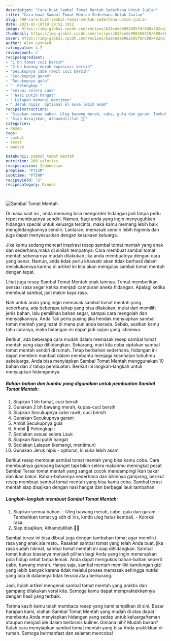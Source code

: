 ```yaml
---
description: "Cara buat Sambal Tomat Mentah Sederhana Untuk Jualan"
title: "Cara buat Sambal Tomat Mentah Sederhana Untuk Jualan"
slug: 499-cara-buat-sambal-tomat-mentah-sederhana-untuk-jualan
date: 2021-02-16T10:29:52.191Z
image: https://img-global.cpcdn.com/recipes/b28cede9082605f0/680x482cq70/sambal-tomat-mentah-foto-resep-utama.jpg
thumbnail: https://img-global.cpcdn.com/recipes/b28cede9082605f0/680x482cq70/sambal-tomat-mentah-foto-resep-utama.jpg
cover: https://img-global.cpcdn.com/recipes/b28cede9082605f0/680x482cq70/sambal-tomat-mentah-foto-resep-utama.jpg
author: Alan Leonard
ratingvalue: 4.7
reviewcount: 3
recipeingredient:
- "1 bh tomat cuci bersih"
- "2 bh bawang merah kupascuci bersih"
- "Secukupnya cabe rawit cuci bersih"
- "Secukupnya garam"
- "Secukupnya gula"
- "  Pelengkap "
- "sesuai selera Lauk"
- " Nasi putih hangat"
- " Lalapan kemangi mentimun"
- " Jeruk nipis  optional kl suka lebih asam"
recipeinstructions:
- "Siapkan semua bahan. Uleg bawang merah, cabe, gula dan garam. Tambahkan tomat yg sdh di iris, kmdn uleg halus kembali. Koreksi rasa."
- "Siap disajikan, Alhamdulillah 🙏😋"
categories:
- Resep
tags:
- sambal
- tomat
- mentah

katakunci: sambal tomat mentah 
nutrition: 200 calories
recipecuisine: Indonesian
preptime: "PT12M"
cooktime: "PT59M"
recipeyield: "2"
recipecategory: Dinner

---
```



![Sambal Tomat Mentah](https://img-global.cpcdn.com/recipes/b28cede9082605f0/680x482cq70/sambal-tomat-mentah-foto-resep-utama.jpg)

Di masa  saat ini , anda memang bisa mengorder hidangan jadi tanpa perlu repot membuatnya sendiri. Namun, bagi anda yang ingin menyuguhkan hidangan special untuk keluarga tercinta, maka kamu memang lebih baik menghidangkannya sendiri. Lantaran, memasak sendiri lebih higienis dan juga dapat menyesuaikan dengan kesukaan keluarga.

Jika kamu sedang mencari inspirasi resep sambal tomat mentah yang enak dan sederhana,maka di sinilah tempatnya. Cara membuat sambal tomat mentah  sebenarnya mudah dilakukan jika anda membuatnya dengan cara yang benar. Namun, anda tidak perlu khawatir akan tidak berhasil dalam melakukannya 
karena di artikel ini kita akan mengulas sambal tomat mentah dengan tepat.  

Lihat juga resep Sambal Tomat Mentah enak lainnya. Tomat memberikan sensasi rasa segar ketika menjadi campuran aneka hidangan. Apalagi ketika membuat sambal, jadi makin kaya rasa.

Nah untuk anda yang ingin memasak sambal tomat mentah yang sederhana, ada beberapa tahap yang bisa dilakukan, mulai dari memilih jenis bahan, lalu pemilihan bahan segar, sampai cara mengolah dan menyajikannya. Anda Tak perlu pusing jika hendak menyiapkan sambal tomat mentah yang lezat di mana pun anda berada. Sebab, asalkan kamu  tahu caranya, maka hidangan ini dapat jadi sajian yang istimewa.

Berikut, ada beberapa cara mudah dalam memasak resep sambal tomat mentah yang siap dihidangkan. Sekarang, mari kita coba ciptakan sambal tomat mentah sendiri di rumah. Tetap berbahan sederhana, hidangan ini dapat memberi manfaat dalam membantu menjaga kesehatan tubuhmu sekeluarga. Anda bisa menyiapkan Sambal Tomat Mentah menggunakan 10 bahan dan 2 tahap pembuatan. Berikut ini langkah-langkah untuk menyiapkan hidangannya.

<!--inarticleads1-->

##### Bahan-bahan dan bumbu yang digunakan untuk pembuatan Sambal Tomat Mentah:

1. Siapkan 1 bh tomat, cuci bersih
1. Gunakan 2 bh bawang merah, kupas-cuci bersih
1. Siapkan Secukupnya cabe rawit, cuci bersih
1. Gunakan Secukupnya garam
1. Ambil Secukupnya gula
1. Ambil  🌠 Pelengkap :
1. Sediakan sesuai selera Lauk
1. Siapkan  Nasi putih hangat
1. Sediakan  Lalapan (kemangi, mentimun)
1. Gunakan  Jeruk nipis - optional, kl suka lebih asam


Berikut resep membuat sambal tomat mentah yang bisa kamu coba. Cara membuatnya gampang banget tapi bikin selera makanmu meningkat pesat Sambal Terasi tomat mentah yang sangat cocok mendampingi ikan bakar dan ikan bakar. Bahan-bahannya sederhana dan bikinnya gampang, berikut resep membuat sambal tomat mentah yang bisa kamu coba. Sambal terasi mentah siap disajikan dengan nasi hangat dan berbagai lauk tambahan. 

<!--inarticleads2-->

##### Langkah-langkah membuat Sambal Tomat Mentah:

1. Siapkan semua bahan. - Uleg bawang merah, cabe, gula dan garam. - Tambahkan tomat yg sdh di iris, kmdn uleg halus kembali. - Koreksi rasa.
1. Siap disajikan, Alhamdulillah 🙏😋


Sambal terasi ini bisa dibuat juga dengan tambahan tomat agar memiliki rasa yang enak ala resto.. Rasakan sambal tomat yang telah Anda buat, jika rasa sudah nikmat, sambal tomat mentah ini siap dihidangkan. Sambal tomat kukus biasanya menjadi pilihan bagi Anda yang ingin menerapkan pola hidup sehat tanpa lemak. Anda dapat mengukus bahan-bahan seperti cabe, bawang merah. Hanya saja, sambal mentah memiliki kandungan gizi yang lebih banyak karena tidak melalui proses memasak sehingga nutrisi yang ada di dalamnya tidak terurai atau berkurang. 

Jadi, itulah artikel mengenai  sambal tomat mentah  yang praktis dan gampang dilakukan versi kita. Semoga kamu dapat mempraktekkannya dengan hasil yang terbaik. 

Terima kasih kamu telah membaca resep yang kami tampilkan di sini. Besar harapan kami, olahan  Sambal Tomat Mentah yang mudah di atas dapat membantu Anda menyiapkan hidangan yang sedap untuk keluarga/teman ataupun menjadi ide dalam berbisnis kuliner. Gimana nih? Mudah bukan? Itulah cara menyiapkan sambal tomat mentah yang bisa Anda praktikkan di rumah. Semoga bermanfaat dan selamat mencoba!

